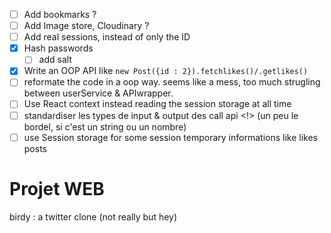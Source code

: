 - [ ] Add bookmarks ?
- [ ] Add Image store, Cloudinary ?
- [ ] Add real sessions, instead of only the ID
- [x] Hash passwords
  - [ ] add salt
- [x] Write an OOP API like `new Post({id : 2}).fetchlikes()/.getlikes()`
- [ ] reformate the code in a oop way. seems like a mess, too much strugling between userService & APIwrapper.
- [ ] Use React context instead reading the session storage at all time
- [ ] standardiser les types de input & output des call api <!> (un peu le bordel, si c'est un string ou un nombre)
- [ ] use Session storage for some session temporary informations like likes posts

# Projet WEB

birdy : a twitter clone (not really but hey)

